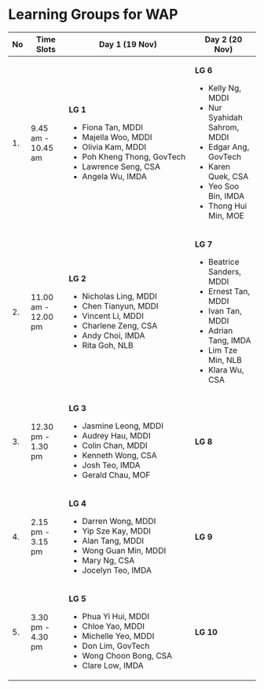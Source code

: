 # Learning Groups for WAP



<table><thead><tr><th>No</th><th>Time Slots</th><th width="241">Day 1 (19 Nov)</th><th>Day 2 (20 Nov)</th></tr></thead><tbody><tr><td>1.</td><td>9.45 am - 10.45 am</td><td><p><strong>LG 1</strong></p><ul><li>Fiona Tan, MDDI</li><li>Majella Woo, MDDI</li><li>Olivia Kam, MDDI</li><li>Poh Kheng Thong, GovTech</li><li>Lawrence Seng, CSA</li><li>Angela Wu, IMDA</li></ul></td><td><p><strong>LG 6</strong></p><ul><li>Kelly Ng, MDDI</li><li>Nur Syahidah Sahrom, MDDI</li><li>Edgar Ang, GovTech</li><li>Karen Quek, CSA</li><li>Yeo Soo Bin, IMDA</li><li>Thong Hui Min, MOE</li></ul></td></tr><tr><td>2.</td><td>11.00 am - 12.00 pm</td><td><p><strong>LG 2</strong></p><ul><li>Nicholas Ling, MDDI</li><li>Chen Tianyun, MDDI</li><li>Vincent Li, MDDI</li><li>Charlene Zeng, CSA</li><li>Andy Choi, IMDA</li><li>Rita Goh, NLB</li></ul></td><td><p><strong>LG 7</strong></p><ul><li>Beatrice Sanders, MDDI</li><li>Ernest Tan, MDDI </li><li>Ivan Tan, MDDI</li><li>Adrian Tang, IMDA</li><li>Lim Tze Min, NLB</li><li>Klara Wu, CSA</li></ul></td></tr><tr><td>3.</td><td>12.30 pm - 1.30 pm</td><td><p><strong>LG 3</strong></p><ul><li>Jasmine Leong, MDDI</li><li>Audrey Hau, MDDI</li><li>Colin Chan, MDDI</li><li>Kenneth Wong, CSA</li><li>Josh Teo, IMDA</li><li>Gerald Chau, MOF</li></ul></td><td><strong>LG 8</strong></td></tr><tr><td>4.</td><td>2.15 pm - 3.15 pm</td><td><p><strong>LG 4</strong></p><ul><li>Darren Wong, MDDI</li><li>Yip Sze Kay, MDDI </li><li>Alan Tang, MDDI</li><li>Wong Guan Min, MDDI</li><li>Mary Ng, CSA</li><li>Jocelyn Teo, IMDA</li></ul></td><td><strong>LG 9</strong></td></tr><tr><td>5.</td><td>3.30 pm - 4.30 pm</td><td><p><strong>LG 5</strong></p><ul><li>Phua Yi Hui, MDDI</li><li>Chloe Yao, MDDI</li><li>Michelle Yeo, MDDI</li><li>Don Lim, GovTech</li><li>Wong Choon Bong, CSA</li><li>Clare Low, IMDA</li></ul></td><td><strong>LG 10</strong></td></tr></tbody></table>







